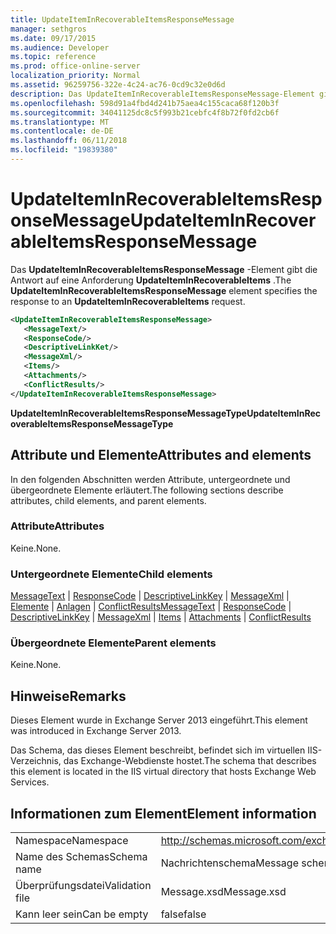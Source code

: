 ```yaml
---
title: UpdateItemInRecoverableItemsResponseMessage
manager: sethgros
ms.date: 09/17/2015
ms.audience: Developer
ms.topic: reference
ms.prod: office-online-server
localization_priority: Normal
ms.assetid: 96259756-322e-4c24-ac76-0cd9c32e0d6d
description: Das UpdateItemInRecoverableItemsResponseMessage-Element gibt die Antwort auf eine Anforderung UpdateItemInRecoverableItems.
ms.openlocfilehash: 598d91a4fbd4d241b75aea4c155caca68f120b3f
ms.sourcegitcommit: 34041125dc8c5f993b21cebfc4f8b72f0fd2cb6f
ms.translationtype: MT
ms.contentlocale: de-DE
ms.lasthandoff: 06/11/2018
ms.locfileid: "19839380"
---
```

# <a name="updateiteminrecoverableitemsresponsemessage"></a><span data-ttu-id="920bd-103">UpdateItemInRecoverableItemsResponseMessage</span><span class="sxs-lookup"><span data-stu-id="920bd-103">UpdateItemInRecoverableItemsResponseMessage</span></span>

<span data-ttu-id="920bd-104">Das **UpdateItemInRecoverableItemsResponseMessage** -Element gibt die Antwort auf eine Anforderung **UpdateItemInRecoverableItems** .</span><span class="sxs-lookup"><span data-stu-id="920bd-104">The **UpdateItemInRecoverableItemsResponseMessage** element specifies the response to an **UpdateItemInRecoverableItems** request.</span></span> 
  
```XML
<UpdateItemInRecoverableItemsResponseMessage>
   <MessageText/>
   <ResponseCode/>
   <DescriptiveLinkKet/>
   <MessageXml/>
   <Items/>
   <Attachments/>
   <ConflictResults/>
</UpdateItemInRecoverableItemsResponseMessage>
```

 <span data-ttu-id="920bd-105">**UpdateItemInRecoverableItemsResponseMessageType**</span><span class="sxs-lookup"><span data-stu-id="920bd-105">**UpdateItemInRecoverableItemsResponseMessageType**</span></span>
## <a name="attributes-and-elements"></a><span data-ttu-id="920bd-106">Attribute und Elemente</span><span class="sxs-lookup"><span data-stu-id="920bd-106">Attributes and elements</span></span>

<span data-ttu-id="920bd-107">In den folgenden Abschnitten werden Attribute, untergeordnete und übergeordnete Elemente erläutert.</span><span class="sxs-lookup"><span data-stu-id="920bd-107">The following sections describe attributes, child elements, and parent elements.</span></span>
  
### <a name="attributes"></a><span data-ttu-id="920bd-108">Attribute</span><span class="sxs-lookup"><span data-stu-id="920bd-108">Attributes</span></span>

<span data-ttu-id="920bd-109">Keine.</span><span class="sxs-lookup"><span data-stu-id="920bd-109">None.</span></span>
  
### <a name="child-elements"></a><span data-ttu-id="920bd-110">Untergeordnete Elemente</span><span class="sxs-lookup"><span data-stu-id="920bd-110">Child elements</span></span>

<span data-ttu-id="920bd-111">[MessageText](messagetext.md) | [ResponseCode](responsecode.md) | [DescriptiveLinkKey](descriptivelinkkey.md) | [MessageXml](messagexml.md) | [Elemente](items.md) | [Anlagen](attachments-ex15websvcsotherref.md) | [ConflictResults](conflictresults.md)</span><span class="sxs-lookup"><span data-stu-id="920bd-111">[MessageText](messagetext.md) | [ResponseCode](responsecode.md) | [DescriptiveLinkKey](descriptivelinkkey.md) | [MessageXml](messagexml.md) | [Items](items.md) | [Attachments](attachments-ex15websvcsotherref.md) | [ConflictResults](conflictresults.md)</span></span>
  
### <a name="parent-elements"></a><span data-ttu-id="920bd-112">Übergeordnete Elemente</span><span class="sxs-lookup"><span data-stu-id="920bd-112">Parent elements</span></span>

<span data-ttu-id="920bd-113">Keine.</span><span class="sxs-lookup"><span data-stu-id="920bd-113">None.</span></span>
  
## <a name="remarks"></a><span data-ttu-id="920bd-114">Hinweise</span><span class="sxs-lookup"><span data-stu-id="920bd-114">Remarks</span></span>

<span data-ttu-id="920bd-115">Dieses Element wurde in Exchange Server 2013 eingeführt.</span><span class="sxs-lookup"><span data-stu-id="920bd-115">This element was introduced in Exchange Server 2013.</span></span>
  
<span data-ttu-id="920bd-116">Das Schema, das dieses Element beschreibt, befindet sich im virtuellen IIS-Verzeichnis, das Exchange-Webdienste hostet.</span><span class="sxs-lookup"><span data-stu-id="920bd-116">The schema that describes this element is located in the IIS virtual directory that hosts Exchange Web Services.</span></span>
  
## <a name="element-information"></a><span data-ttu-id="920bd-117">Informationen zum Element</span><span class="sxs-lookup"><span data-stu-id="920bd-117">Element information</span></span>

|||
|:-----|:-----|
|<span data-ttu-id="920bd-118">Namespace</span><span class="sxs-lookup"><span data-stu-id="920bd-118">Namespace</span></span>  <br/> |http://schemas.microsoft.com/exchange/services/2006/message  <br/> |
|<span data-ttu-id="920bd-119">Name des Schemas</span><span class="sxs-lookup"><span data-stu-id="920bd-119">Schema name</span></span>  <br/> |<span data-ttu-id="920bd-120">Nachrichtenschema</span><span class="sxs-lookup"><span data-stu-id="920bd-120">Message schema</span></span>  <br/> |
|<span data-ttu-id="920bd-121">Überprüfungsdatei</span><span class="sxs-lookup"><span data-stu-id="920bd-121">Validation file</span></span>  <br/> |<span data-ttu-id="920bd-122">Message.xsd</span><span class="sxs-lookup"><span data-stu-id="920bd-122">Message.xsd</span></span>  <br/> |
|<span data-ttu-id="920bd-123">Kann leer sein</span><span class="sxs-lookup"><span data-stu-id="920bd-123">Can be empty</span></span>  <br/> |<span data-ttu-id="920bd-124">false</span><span class="sxs-lookup"><span data-stu-id="920bd-124">false</span></span>  <br/> |
   

